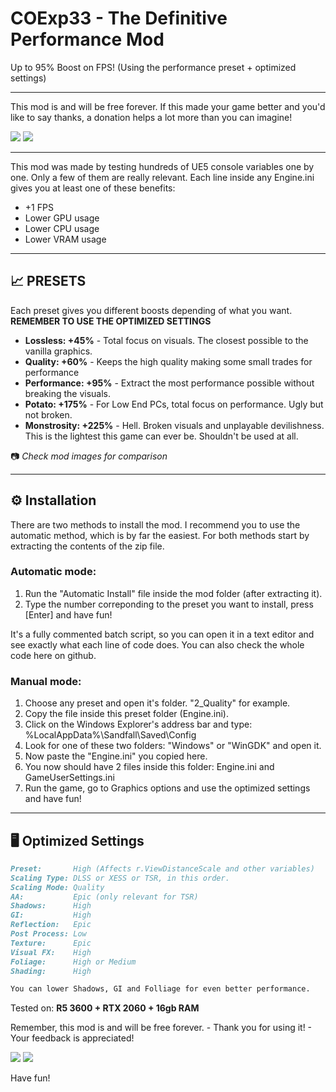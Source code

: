 # COExp33 - The Definitive Performance Mod

Up to 95% Boost on FPS! (Using the performance preset + optimized settings﻿)

---

This mod is and will be free forever. If this made your game better and you'd like to say thanks, a donation helps a lot more than you can imagine!

![](https://raw.githubusercontent.com/ru-bem/Game-mods/refs/heads/main/Nexus%20Mods/kofi.png) ![](https://raw.githubusercontent.com/ru-bem/Game-mods/refs/heads/main/Nexus%20Mods/livepix.png)

---

This mod was made by testing hundreds of UE5 console variables one by one. Only a few of them are really relevant. Each line inside any Engine.ini gives you at least one of these benefits:

- +1 FPS
- Lower GPU usage
- Lower CPU usage
- Lower VRAM usage

---

## 📈 PRESETS

Each preset gives you different boosts depending of what you want. 
**REMEMBER TO USE THE OPTIMIZED SETTINGS**

- **Lossless: +45%** - Total focus on visuals. The closest possible to the vanilla graphics.
- **Quality: +60%** - Keeps the high quality making some small trades for performance
- **Performance: +95%** - Extract the most performance possible without breaking the visuals.
- **Potato: +175%** - For Low End PCs, total focus on performance. Ugly but not broken.
- **Monstrosity: +225%** - Hell. Broken visuals and unplayable devilishness. This is the lightest this game can ever be. Shouldn't be used at all.

📷 *Check mod images for comparison*

---

## ⚙️ Installation

There are two methods to install the mod. I recommend you to use the automatic method, which is by far the easiest. For both methods start by extracting the contents of the zip file.

### **Automatic mode:**

1. Run the "Automatic Install" file inside the mod folder (after extracting it).
2. Type the number correponding to the preset you want to install, press [Enter] and have fun!

It's a fully commented batch script, so you can open it in a text editor and see exactly what each line of code does. You can also check the whole code here on github﻿.

### Manual mode:

1. Choose any preset and open it's folder. "2_Quality" for example.
2. Copy the file inside this preset folder (Engine.ini).
3. Click on the Windows Explorer's address bar and type: %LocalAppData%\Sandfall\Saved\Config
4. Look for one of these two folders: "Windows" or "WinGDK" and open it.
5. Now paste the "Engine.ini" you copied here.
6. You now should have 2 files inside this folder: Engine.ini and GameUserSettings.ini
7. Run the game, go to Graphics options and use the optimized settings and have fun!

---

## 🖥️ Optimized Settings

```markdown
Preset:       High (Affects r.ViewDistanceScale and other variables)
Scaling Type: DLSS or XESS or TSR, in this order.
Scaling Mode: Quality
AA:           Epic (only relevant for TSR)
Shadows:      High
GI:           High
Reflection:   Epic
Post Process: Low
Texture:      Epic
Visual FX:    High
Foliage:      High or Medium
Shading:      High

You can lower Shadows, GI and Folliage for even better performance.
```

Tested on: **R5 3600 + RTX 2060 + 16gb RAM**

Remember, this mod is and will be free forever. - Thank you for using it! -  Your feedback is appreciated!

![](https://raw.githubusercontent.com/ru-bem/Game-mods/refs/heads/main/Nexus%20Mods/kofi.png) ![](https://raw.githubusercontent.com/ru-bem/Game-mods/refs/heads/main/Nexus%20Mods/livepix.png)

Have fun!

